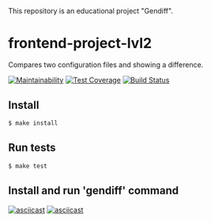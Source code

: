 ##
This repository is an educational project "Gendiff".

# frontend-project-lvl2
Compares two configuration files and showing a difference.

[![Maintainability](https://api.codeclimate.com/v1/badges/fdd3dd13b8c8aba618dc/maintainability)](https://codeclimate.com/github/Mkleon/frontend-project-lvl2/maintainability)
[![Test Coverage](https://api.codeclimate.com/v1/badges/fdd3dd13b8c8aba618dc/test_coverage)](https://codeclimate.com/github/Mkleon/frontend-project-lvl2/test_coverage)
[![Build Status](https://travis-ci.com/Mkleon/frontend-project-lvl2.svg?branch=master)](https://travis-ci.com/Mkleon/frontend-project-lvl2)

## Install

```sh
$ make install
```

## Run tests

```sh
$ make test
```

## Install and run 'gendiff' command

[![asciicast](https://asciinema.org/a/293667.svg)](https://asciinema.org/a/293667)
[![asciicast](https://asciinema.org/a/295165.svg)](https://asciinema.org/a/295165)
